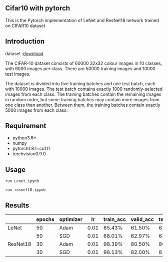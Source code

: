## Cifar10 with pytorch

This is the Pytorch implementation of LeNet and ResNet18 network trained on CIFAR10 dataset

## Introduction

dataset :[download](http://www.cs.toronto.edu/~kriz/cifar.html)

The CIFAR-10 dataset consists of 60000 32x32 colour images in 10 classes, with 6000 images per class. There are 50000 training images and 10000 test images.

The dataset is divided into five training batches and one test batch, each with 10000 images. The test batch contains exactly 1000 randomly-selected images from each class. The training batches contain the remaining images in random order, but some training batches may contain more images from one class than another. Between them, the training batches contain exactly 5000 images from each class.

## Requirement

- python3.6+
- numpy
- pytorch1.8.1+cu111
- torchvision0.9.0

## Usage

`run Lenet.ipynb`

`run resnet18.ipynb`

## Results

|          | epochs | optimizer | lr   | train_acc | valid_acc | test_acc |
| -------- | ------ | --------- | ---- | --------- | --------- | -------- |
| LeNet    | 50     | Adam      | 0.01 | 85.43%    | 61.50%    | 61.39%   |
|          | 50     | SGD       | 0.01 | 68.01%    | 62.97%    | 62.97%   |
| ResNet18 | 30     | Adam      | 0.01 | 98.39%    | 80.50%    | 80.50%   |
|          | 30     | SGD       | 0.01 | 98.13%    | 82.00%    | 81.54%   |





